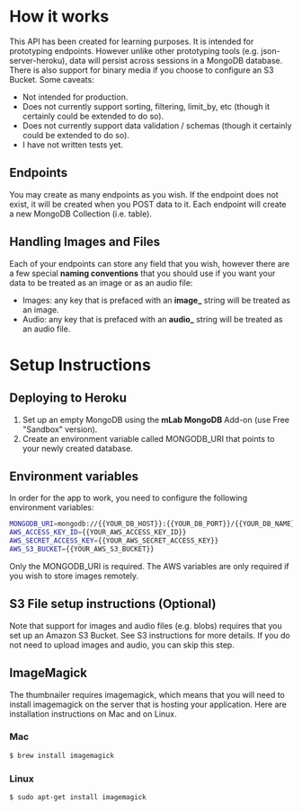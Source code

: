 # How it works
This API has been created for learning purposes. It is intended for prototyping endpoints. However unlike other prototyping tools (e.g. json-server-heroku), data will persist across sessions in a MongoDB database. There is also support for binary media if you choose to configure an S3 Bucket. Some caveats:
* Not intended for production.
* Does not currently support sorting, filtering, limit_by, etc (though it certainly could be extended to do so).
* Does not currently support data validation / schemas (though it certainly could be extended to do so).
* I have not written tests yet.

## Endpoints
You may create as many endpoints as you wish. If the endpoint does not exist, it will be created when you POST data to it. Each endpoint will create a new MongoDB Collection (i.e. table).

## Handling Images and Files
Each of your endpoints can store any field that you wish, however
there are a few special **naming conventions** that you should use if you
want your data to be treated as an image or as an audio file:
* Images: any key that is prefaced with an **image_** string will be treated as an image.
* Audio: any key that is prefaced with an **audio_** string will be treated as an audio file.

# Setup Instructions
## Deploying to Heroku
1. Set up an empty MongoDB using the **mLab MongoDB** Add-on (use Free "Sandbox" version).
2. Create an environment variable called MONGODB_URI that points to your newly created database.

## Environment variables
In order for the app to work, you need to configure the following environment variables:
```bash
MONGODB_URI=mongodb://{{YOUR_DB_HOST}}:{{YOUR_DB_PORT}}/{{YOUR_DB_NAME}}
AWS_ACCESS_KEY_ID={{YOUR_AWS_ACCESS_KEY_ID}}
AWS_SECRET_ACCESS_KEY={{YOUR_AWS_SECRET_ACCESS_KEY}}
AWS_S3_BUCKET={{YOUR_AWS_S3_BUCKET}}
```
Only the MONGODB_URI is required. The AWS variables are only required if you wish to store images remotely.

## S3 File setup instructions (Optional)
Note that support for images and audio files (e.g. blobs) requires that you set
up an Amazon S3 Bucket. See S3 instructions for more details. If you do not need to upload images and audio, you can skip this step.

## ImageMagick
The thumbnailer requires imagemagick, which means that you will need to install imagemagick on the server that is hosting your application. Here are installation instructions on Mac and on Linux.

### Mac
```bash 
$ brew install imagemagick
```

### Linux
```bash 
$ sudo apt-get install imagemagick
```